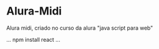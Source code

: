 # Alura-Midi
Alura midi, criado no curso da alura "java script para web" 

...
npm install react
...

